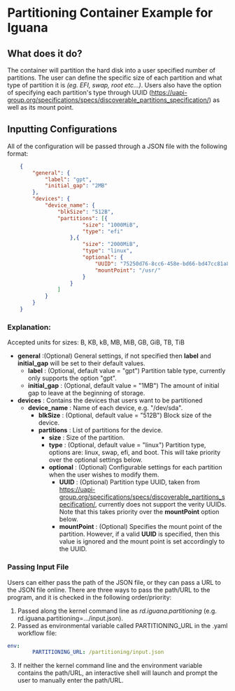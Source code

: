 # Partitioning Container Example for Iguana

## What does it do?

The container will partition the hard disk into a user specified number of partitions. The user can define the specific size of each partition and what type of partition it is _(eg. EFI, swap, root etc...)_. Users also have the option of specifying each partition's type through UUID (https://uapi-group.org/specifications/specs/discoverable_partitions_specification/) as well as its mount point. 
## Inputting Configurations
All of the configuration will be passed through a JSON file with the following format:
```json
    {
        "general": {
            "label": "gpt",
            "initial_gap": "2MB"
        },
        "devices": {
            "device_name": {
                "blkSize": "512B",
                "partitions": [{
                        "size": "1000MiB",
                        "type": "efi"
                    },{
                        "size": "2000MiB",
                        "type": "linux",
                        "optional": {
                            "UUID": "75250d76-8cc6-458e-bd66-bd47cc81a812",
                            "mountPoint": "/usr/"
                        }    
                    }
                ]
            }
        }
    }
```
### Explanation:
Accepted units for sizes: B, KB, kB, MB, MiB, GB, GiB, TB, TiB
* **general**
    :(Optional) General settings, if not specified then **label** and **initial_gap** will be set to their default values.
    * **label**
    : (Optional, default value = "gpt") Partition table type, currently only supports the option "gpt".
    * **initial_gap**
    : (Optional, default value = "1MB") The amount of initial gap to leave at the beginning of storage.
* **devices**
: Contains the devices that users want to be partitioned
    * **device_name**
    : Name of each device, e.g. "/dev/sda".
        * **blkSize** 
        : (Optional, default value = "512B") Block size of the device.
        * **partitions**
        : List of partitions for the device.
            * **size**
            : Size of the partition.
            * **type**
            : (Optional, default value = "linux") Partition type, options are: linux, swap, efi, and boot. This will take priority over the optional settings below.
            * **optional**
            : (Optional) Configurable settings for each partition when the user wishes to modify them.
                * **UUID**
                : (Optional) Partition type UUID, taken from https://uapi-group.org/specifications/specs/discoverable_partitions_specification/, currently does not support the verity UUIDs. Note that this takes priority over the **mountPoint** option below.
                * **mountPoint**
                : (Optional) Specifies the mount point of the partition. However, if a valid **UUID** is specified, then this value is ignored and the mount point is set accordingly to the UUID.

### Passing Input File
Users can either pass the path of the JSON file, or they can pass a URL to the JSON file online. There are three ways to pass the path/URL to the program, and it is checked in the following order/priority:
1. Passed along the kernel command line as *rd.iguana.partitioning* (e.g. rd.iguana.partitioning=.../input.json).
2. Passed as environmental variable called PARTITIONING_URL in the .yaml workflow file:
```yaml
env:
        PARTITIONING_URL: /partitioning/input.json
```
3. If neither the kernel command line and the environment variable contains the path/URL, an interactive shell will launch and prompt the user to manually enter the path/URL.
